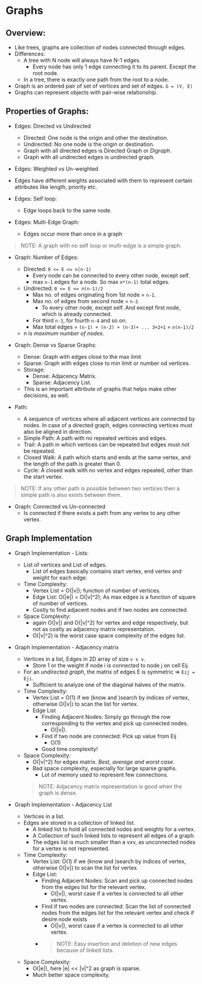 # Graphs

## Overview:
- Like trees, graphs are collection of nodes connected through edges. 
- Differences:
    - A tree with N node will always have N-1 edges.
        - Every node has only 1 edge connecting it to its parent. Except the root node.
    - In a tree, there is exactly one path from the root to a node.
- Graph is an ordered pair of set of vertices and set of edges. `G = (V, E)`
- Graphs can represent objects with pair-wise relationship.
   
## Properties of Graphs:
- Edges: Directed vs Undirected
    - Directed: One node is the origin and other the destination. 
    - Undirected: No one node is the origin or destination.
    - Graph with all directed edges is Directed Graph or _Digraph_.
    - Graph with all undirected edges is undirected graph.

- Edges: Weighted vs Un-weighted
 - Edges have different weights associated with them to represent certain attributes like length, priority etc.

- Edges: Self loop: 
    - Edge loops back to the same node.

- Edges: Multi-Edge Graph:
    - Edges occur more than once in a graph

> NOTE: A graph with no self loop or multi-edge is a simple graph.

- Graph: Number of Edges: 
    - Directed: `0 <= E <= n(n-1)`
        - Every node can be connected to every other node, except self.
        - max `n-1` edges for a node. So max `n*(n-1)` total edges. 
    - Undirected: `0 <= E <= n(n-1)/2`
        - Max no. of edges originating from 1st node = `n-1`.
        - Max no. of edges from second node = `n-2`. 
            - To every other node, except self. And except first node, which is already connected.
        - For third `n-3`, for fourth `n-4` and so on.
        - Max total edges = `(n-1) + (n-2) + (n-3)+ ... 3+2+1` = `n(n-1)/2`
    - n is _maximum number of nodes_.

- Graph: Dense vs Sparse Graphs: 
    - Dense: Graph with edges close to the max limit
    - Sparse: Graph with edges close to min limit or number od vertices.
    - Storage:
        - Dense: Adjacency Matrix.
        - Sparse: Adjacency List.
    - This is an important attribute of graphs that helps make other decisions, as well.

- Path: 
    - A sequence of vertices where all adjacent vertices are connected by nodes. In case of a directed graph, edges connecting vertices must also be aligned in direction.
    - Simple Path: A path with no repeated vertices and edges.
    - Trail: A path in which vertices can be repeated but edges must not be repeated.
    - Closed Walk: A path which starts and ends at the same vertex, and the length of the path is greater than 0.
    - Cycle: A closed walk with no vertex and edges repeated, other than the start vertex.
> NOTE: If any other path is possible between two vertices then a simple path is also exists between them.

- Graph: Connected vs Un-connected
    - Is connected if there exists a path from any vertex to any other vertex.

## Graph Implementation
- Graph Implementation - Lists:
    - List of vertices and List of edges. 
        - List of edges basically contains start vertex, end vertex and weight for each edge.
    - Time Complexity:
        - Vertex List = O(|v|); function of number of vertices.
        - Edge List: O(|e|) = O(|v|^2); As max edges is a function of square of number of vertices.
        - Costly to find adjacent nodes and if two nodes are connected.
    - Space Complexity:
        - again O(|v|) and O(|v|^2) for vertex and edge respectively, but not as costly as adjacency matrix representation.
        - O(|v|^2) is the worst case space complexity of the edges list.

- Graph Implementation - Adjacency matrix
    - Vertices in a list, Edges in 2D array of size `v x v`. 
        - Store 1 or the weight if node i is connected to node j on cell Eij.
    - For an _undirected graph_, the matrix of edges E is symmetric => `Eij = Eji`.
        - Sufficient to analyze one of the diagonal halves of the matrix. 
    - Time Complexity: 
        - Vertex List = O(1) if we (know and )search by indices of vertex, otherwise O(|v|) to scan the list for vertex.
        - Edge List
            - Finding Adjacent Nodes: Simply go through the row corresponding to the vertex and pick up connected nodes. 
                - O(|v|).
            - Find if two node are connected: Pick up value from Eij
                - O(1)
            - Good time complexity!
    - Space Complexity: 
        - O(|v|^2) for edges matrix. _Best, average and worst case_. 
        - Bad space complexity, especially for large sparse graphs. 
            - Lot of memory used to represent few connections.
        > NOTE: Adjacency matrix representation is good when the graph is dense.

- Graph Implementation - Adjacency List
    - Vertices in a list. 
    - Edges are stored in a collection of linked list.
        - A linked list to hold all connected nodes and weights for a vertex. 
        - A Collection of such linked lists to represent all edges of a graph.
        - The edges list is much smaller than a vxv, as unconnected nodes for a vertex is not represented. 
    - Time Complexity:
         - Vertex List: O(1) if we (know and )search by indices of vertex, otherwise O(|v|) to scan the list for vertex.
         - Edge List: 
            - Finding Adjacent Nodes: Scan and pick up connected nodes from the edges list for the relevant vertex. 
                - O(|v|), worst case if a vertex is connected to all other vertex.
            - Find if two nodes are connected: Scan the list of connected nodes from the edges list for the relevant vertex and check if desire node exists
                - O(|v|), worst case if a vertex is connected to all other vertex.
            - > NOTE: Easy insertion and deletion of new  edges because of linked lists.
    - Space Complexity:
        - O(|e|), here |e| << |v|^2 as graph is sparse. 
        - Much better space complexity.
